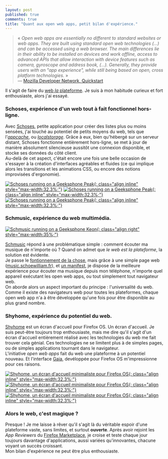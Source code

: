 ```yaml
---
layout: post
published: true
comments: true
title: "Quant aux open web apps, petit bilan d'expérience."
---
```

> « *Open web apps are essentially no different to standard websites or web apps. They are built using standard open web technologies (…) and can be accessed using a web browser. The main differences lie in their ability to be installed on devices and work offline, access to advanced APIs that allow interaction with device features such as camera, gyroscope and address book, (…). Generally, they provide users with an "app experience", while still being based on open, cross platform technologies.* »  
— [Mozilla Developer Network, Quickstart](https://developer.mozilla.org/en-US/Apps/Quickstart)

Il s'agit de faire du [web *la* plateforme](https://blog.mozilla.org/webdev/2012/09/14/apps-the-web-is-the-platform/). Je suis à mon habitude curieux et fort enthousiaste, alors j'ai essayé.


### Schoses, expérience d'un web tout à fait fonctionnel hors-ligne.

Avec [Schoses](http://schoses.schoewilliam.fr), petite application pour créer des listes plus ou moins sensées, j'ai touché au potentiel de petits moyens du web, tels que l'[*appcache*](https://developer.mozilla.org/en/docs/HTML/Using_the_application_cache), ou [*localstorage*](https://developer.mozilla.org/en-US/docs/Web/Guide/API/DOM/Storage#localStorage). Grâce à eux, bien qu'hébergé sur un serveur distant, Schoses fonctionne entièrement hors-ligne, se met à jour de manière absolument silencieuse aussitôt une connexion disponible, et stocke ses données du côté client.  
Au-delà de cet aspect, c'était encore une fois une belle occasion de s'essayer à la création d'interfaces agréables et fluides (ce qui implique alors les transitions et les animations CSS, ou encore des notions improvisées d'ergonomie).

[![Schoses running on a Geeksphone Peak](/images/openwebapps/schoses.png){: class="align inline" style="max-width:32.3%;"}](/images/openwebapps/schoses.png)
[![Schoses running on a Geeksphone Peak](/images/openwebapps/schoses2.png){: class="align inline" style="max-width:32.3%;"}](/images/openwebapps/schoses2.png)
[![Schoses running on a Geeksphone Peak](/images/openwebapps/schoses3.png){: class="align inline" style="max-width:32.3%;"}](/images/openwebapps/schoses3.png)

### Schmusic, expérience du web multimédia.

[![Schmusic running on a Geeksphone Keon](/images/openwebapps/schmusic.png){: class="align right" style="max-width:35%;"}](/images/openwebapps/schmusic.png)

[Schmusic](http://music.schoewilliam.fr) répond à une problématique simple : comment écouter ma musique de n'importe où ? Quand on admet que *le web est la plateforme*, la solution est évidente.  
Je passe le [fontionnement de la chose](/2013/08/02/music-schoewilliam-fr-résultat-dune-heure-d-ennui.html), mais grâce à une simple page web ([music.schoewilliam.fr](http://music.schoewilliam.fr/)), et [un manifest](https://github.com/Schoewilliam/music.schoewilliam/blob/master/manifest.webapp), je dispose de la meilleure expérience pour écouter ma musique depuis mon téléphone, n'importe quel appareil exécutant les open web apps, ou tout simplement tout navigateur web.  
On aborde alors un aspect important du principe : l'universalité du web. Comme il existe des navigateurs web pour toutes les plateformes, chaque open web app n'a à être développée qu'une fois pour être disponible au plus grand nombre.

### Shyhome, expérience du potentiel du web.

[Shyhome](https://github.com/Schoewilliam/Shyhome) est un écran d'accueil pour Firefox OS. Un écran d'accueil. Je suis peut-être toujours trop enthousiaste, mais me dire qu'il s'agit d'un écran d'accueil entièrement réalisé avec les technologies du web me fait trouver cela génial. Ces technologies ne se limitent plus à de simples pages, ou de simples applications tournant dans le navigateur.  
L'initiative *open web apps* fait du web une plateforme à un potentiel nouveau. Et l'interface [Gaia](https://github.com/mozilla-b2g/gaia), devéloppée pour Firefox OS m'impressionne pour ces raisons.

[![Shyhome, un écran d'accueil minimaliste pour Firefox OS](/images/openwebapps/shyhome.png){: class="align inline" style="max-width:32.3%;"}](/images/openwebapps/shyhome.png)
[![Shyhome, un écran d'accueil minimaliste pour Firefox OS](/images/openwebapps/shyhome2.png){: class="align inline" style="max-width:32.3%;"}](/images/openwebapps/shyhome2.png)
[![Shyhome, un écran d'accueil minimaliste pour Firefox OS](/images/openwebapps/shyhome3.png){: class="align inline" style="max-width:32.3%;"}](/images/openwebapps/shyhome3.png)

### Alors le web, c'est magique ?

Presque ! Je me laisse à rêver qu'il s'agit là du véritable espoir d'une plateforme vaste, sans limites, et surtout **ouverte**. Après avoir rejoint les *App Reviewers* du [Firefox Marketplace](https://marketplace.firefox.com/), je croise et teste chaque jour toujours davantage d'applications, aussi variées qu'innovantes, chacune voyant un succès croissant.  
Mon bilan d'expérience ne peut être plus enthousiaste.
